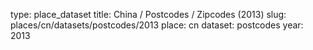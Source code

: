 type: place_dataset
title: China / Postcodes / Zipcodes (2013)
slug: places/cn/datasets/postcodes/2013
place: cn
dataset: postcodes
year: 2013
